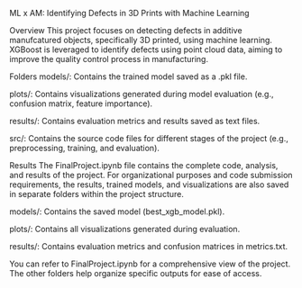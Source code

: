 ML x AM: Identifying Defects in 3D Prints with Machine Learning

Overview
This project focuses on detecting defects in additive manufcatured objects, specifically 3D printed, using machine learning. XGBoost is leveraged to identify defects using point cloud data, aiming to improve the quality control process in manufacturing.

Folders
models/: Contains the trained model saved as a .pkl file.

plots/: Contains visualizations generated during model evaluation (e.g., confusion matrix, feature importance).

results/: Contains evaluation metrics and results saved as text files.

src/: Contains the source code files for different stages of the project (e.g., preprocessing, training, and evaluation).

Results
The FinalProject.ipynb file contains the complete code, analysis, and results of the project. For organizational purposes and code submission requirements, the results, trained models, and visualizations are also saved in separate folders within the project structure.

models/: Contains the saved model (best_xgb_model.pkl).

plots/: Contains all visualizations generated during evaluation.

results/: Contains evaluation metrics and confusion matrices in metrics.txt.

You can refer to FinalProject.ipynb for a comprehensive view of the project. The other folders help organize specific outputs for ease of access.
